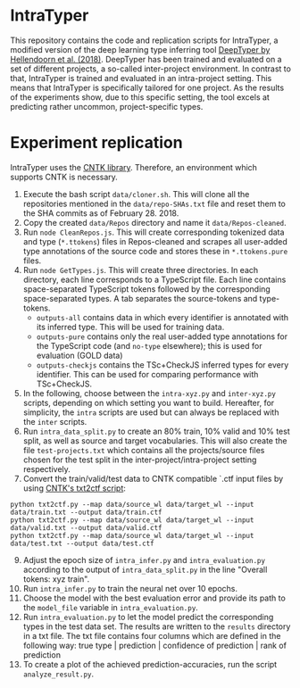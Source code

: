 # IntraTyper

This repository contains the code and replication scripts for IntraTyper, a modified version of the deep learning type inferring tool [DeepTyper by Hellendoorn et al. (2018)](https://github.com/DeepTyper/DeepTyper).
DeepTyper has been trained and evaluated on a set of different projects, a so-called inter-project environment.
In contrast to that, IntraTyper is trained and evaluated in an intra-project setting.
This means that IntraTyper is specifically tailored for one project.
As the results of the experiments show, due to this specific setting, the tool excels at predicting rather uncommon, project-specific types. 

# Experiment replication

IntraTyper uses the [CNTK library](https://docs.microsoft.com/en-us/cognitive-toolkit/).
Therefore, an environment which supports CNTK is necessary.

1. Execute the bash script `data/cloner.sh`. This will clone all the repositories mentioned in the `data/repo-SHAs.txt` file and reset them to the SHA commits as of February 28. 2018.
2. Copy the created `data/Repos` directory and name it `data/Repos-cleaned`.
3. Run `node CleanRepos.js`. This will create corresponding tokenized data and type (`*.ttokens`) files in Repos-cleaned and scrapes all user-added type annotations of the source code and stores these in `*.ttokens.pure` files.
4. Run `node GetTypes.js`. This will create three directories. In each directory, each line corresponds to a TypeScript file. Each line contains space-separated TypeScript tokens followed by the corresponding space-separated types. A tab separates the source-tokens and type-tokens.
   - `outputs-all` contains data in which every identifier is annotated with its inferred type. This will be used for training data.
   - `outputs-pure` contains only the real user-added type annotations for the TypeScript code (and `no-type` elsewhere); this is used for evaluation (GOLD data)
   - `outputs-checkjs` contains the TSc+CheckJS inferred types for every identifier. This can be used for comparing performance with TSc+CheckJS.
5. In the following, choose between the `intra-xyz.py` and `inter-xyz.py` scripts, depending on which setting you want to build. Hereafter, for simplicity, the `intra` scripts are used but can always be replaced with the `inter` scripts.
6. Run `intra_data_split.py` to create an 80% train, 10% valid and 10% test split, as well as source and target vocabularies. This will also create the file `test-projects.txt` which contains all the projects/source files chosen for the test split in the inter-project/intra-project setting respectively.
7. Convert the train/valid/test data to CNTK compatible `.ctf input files by using [CNTK's txt2ctf script](https://github.com/microsoft/CNTK/blob/master/Scripts/txt2ctf.py):
```
python txt2ctf.py --map data/source_wl data/target_wl --input data/train.txt --output data/train.ctf
python txt2ctf.py --map data/source_wl data/target_wl --input data/valid.txt --output data/valid.ctf
python txt2ctf.py --map data/source_wl data/target_wl --input data/test.txt --output data/test.ctf
```
9. Adjust the epoch size of `intra_infer.py` and `intra_evaluation.py` according to the output of `intra_data_split.py` in the line "Overall tokens: xyz train".
10. Run `intra_infer.py` to train the neural net over 10 epochs.
11. Choose the model with the best evaluation error and provide its path to the `model_file` variable in `intra_evaluation.py`.
12. Run `intra_evaluation.py` to let the model predict the corresponding types in the test data set. The results are written to the `results` directory in a txt file. The txt file contains four columns which are defined in the following way: true type | prediction | confidence of prediction | rank of prediction
13. To create a plot of the achieved prediction-accuracies, run the script `analyze_result.py`.
